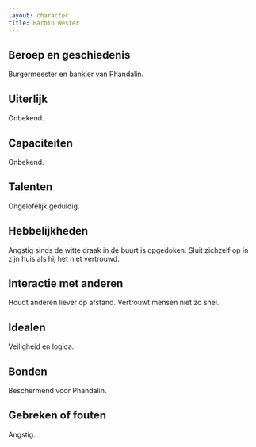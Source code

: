 ```yaml
---
layout: character
title: Harbin Wester
---
```


## Beroep en geschiedenis
Burgermeester en bankier van Phandalin.

## Uiterlijk
Onbekend.

## Capaciteiten
Onbekend.

## Talenten
Ongelofelijk geduldig.

## Hebbelijkheden
Angstig sinds de witte draak in de buurt is opgedoken. Sluit zichzelf op in zijn huis als hij het niet vertrouwd.

## Interactie met anderen
Houdt anderen liever op afstand. Vertrouwt mensen niet zo snel.

## Idealen
Veiligheid en logica.

## Bonden
Beschermend voor Phandalin.

## Gebreken of fouten
Angstig.